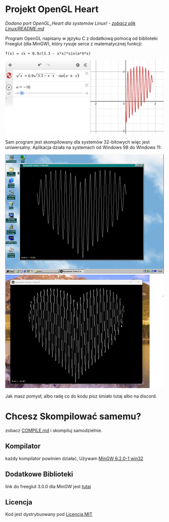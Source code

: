 # Projekt OpenGL Heart

*Dodano port OpenGL_Heart dla systemów Linux! - <a href="https://github.com/ApplehatDot/OpenGLHeart/tree/main/Linux#readme">zobacz plik Linux/README.md</a>*

Program OpenGL napisany w języku C z dodatkową pomocą od biblioteki Freeglut (dla MinGW), który rysuje serce z matematycznej funkcji:
```
f(x) = √x + 0.9√(3.3 - x*x)*sin(a*π*x)
```
<div align="center">
  <img src=images\func.png>
</div>

Sam program jest skompilowany dla systemów 32-bitowych więc jest uniwersalny.
Aplikacja działa na systemach od Windows 98 do Windows 11:
<div align="center">
  <img src=images\win98.png>
  <img src=images\win11.png>
</div>

Jak masz pomysł, albo radę co do kodu pisz śmiało tutaj albo na discord.

# Chcesz Skompilować samemu?
zobacz <a href="https://github.com/ApplehatDot/OpenGLHeart/blob/main/docs/COMPILE.md">COMPILE.md</a> i skompiluj samodzielnie.

## Kompilator
każdy kompilator powinien działać, Używam <a href="https://sourceforge.net/projects/mingw/files/Installer/mingw-get-setup.exe/download">MinGW 6.2.0-1 win32</a>

## Dodatkowe Biblioteki
link do freeglut 3.0.0 dla MinGW jest <a href="https://www.transmissionzero.co.uk/software/freeglut-devel/">tutaj</a>

## Licencja
Kod jest dystrybuowany pod <a href="https://github.com/ApplehatDot/OpenGLHeart/blob/OpenGL/LICENSE.txt">Licencją MIT</a>



